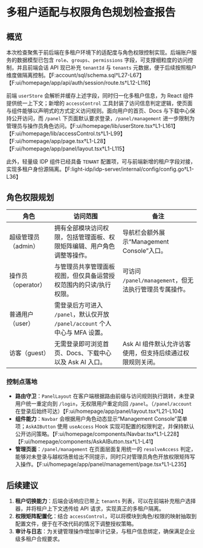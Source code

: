 # 多租户适配与权限角色规划检查报告

## 概览

本次检查聚焦于前后端在多租户环境下的适配度与角色权限控制实现。后端账户服务的数据模型已包含 `role`、`groups`、`permissions` 字段，可支撑细粒度的访问控制，并且前端会话 API 现已补充 `tenantId` 与 `tenants` 元数据，便于后续按照租户维度做隔离控制。【F:account/sql/schema.sql†L27-L67】【F:ui/homepage/app/api/auth/session/route.ts†L12-L116】

前端 `userStore` 会解析并缓存上述字段，同时归一化多租户信息，为 React 组件提供统一上下文；新增的 `accessControl` 工具封装了访问信息判定逻辑，使页面与组件能够以声明式的方式定义访问规则。面向用户的首页、Docs 与下载中心保持公开访问，而 `/panel` 下页面默认要求登录，`/panel/management` 进一步限制为管理员与操作员角色访问。【F:ui/homepage/lib/userStore.tsx†L1-L161】【F:ui/homepage/lib/accessControl.ts†L1-L99】【F:ui/homepage/app/page.tsx†L1-L28】【F:ui/homepage/app/panel/layout.tsx†L1-L115】

此外，轻量级 IDP 组件已经具备 `TENANT` 配置项，可与前端新增的租户字段对接，实现多租户身份源隔离。【F:light-idp/idp-server/internal/config/config.go†L1-L36】

## 角色权限规划

| 角色 | 访问范围 | 备注 |
| ---- | -------- | ---- |
| 超级管理员（admin） | 拥有全部模块访问权限，包括管理面板、权限矩阵编辑、用户角色调整等操作。 | 导航栏会额外展示“Management Console”入口。 | 
| 操作员（operator） | 与管理员共享管理面板视图，但仅具备运营授权范围内的只读/执行权限。 | 可访问 `/panel/management`，但无法执行管理员专属操作。 |
| 普通用户（user） | 需登录后方可进入 `/panel`，默认仅开放 `/panel/account` 个人中心与 MFA 设置。 | | 
| 访客（guest） | 无需登录即可浏览首页、Docs、下载中心以及 Ask AI 入口。 | Ask AI 组件默认允许访客使用，但支持后续通过权限规则关闭。 |

### 控制点落地

- **路由守卫**：`PanelLayout` 在客户端根据路由前缀与访问规则执行跳转，未登录用户统一重定向到 `/login`，无权限用户重定向回 `/panel`。（`/panel/account` 在登录后始终可达）【F:ui/homepage/app/panel/layout.tsx†L21-L104】
- **组件能力**：`Navbar` 会根据用户角色动态显示“Management Console”菜单项；`AskAIButton` 使用 `useAccess` Hook 实现可配置的权限判定，并保持默认公开访问策略。【F:ui/homepage/components/Navbar.tsx†L1-L228】【F:ui/homepage/components/AskAIButton.tsx†L1-L41】
- **管理页面**：`/panel/management` 在页面层面复用统一的 `resolveAccess` 判定，能够对未登录与越权场景给出不同提示，同时只对管理员角色开放权限矩阵写入操作。【F:ui/homepage/app/panel/management/page.tsx†L1-L235】

## 后续建议

1. **租户切换能力**：后端会话响应已带上 `tenants` 列表，可以在前端补充租户选择器，并将租户上下文透传给 API 请求，实现真正的多租户隔离。
2. **权限矩阵配置化**：结合 `accessControl`，可以将模块到角色/权限的映射抽取到配置文件，便于在不改代码的情况下调整授权策略。
3. **审计与日志**：为关键管理操作增加审计记录，与租户信息绑定，确保满足企业级多租户合规要求。
